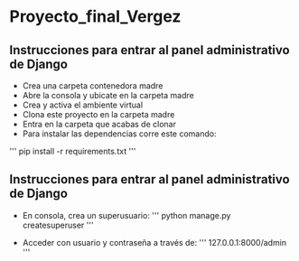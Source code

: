 # Proyecto_final_Vergez

## Instrucciones para entrar al panel administrativo de Django

+ Crea una carpeta contenedora madre
+ Abre la consola y ubicate en la carpeta madre
+ Crea y activa el ambiente virtual
+ Clona este proyecto en la carpeta madre
+ Entra en la carpeta que acabas de clonar
+ Para instalar las dependencias corre este comando:

'''
pip install -r requirements.txt
'''

## Instrucciones para entrar al panel administrativo de Django

+ En consola, crea un superusuario:
'''
python manage.py createsuperuser
'''

+ Acceder con usuario y contraseña a través de:
'''
127.0.0.1:8000/admin
'''

